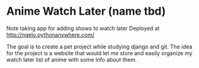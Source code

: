 # Anime Watch Later (name tbd)
Note taking app for adding shows to watch later
Deployed at http://ngelo.pythonanywhere.com/


The goal is to create a pet project while studying django and git.
The idea for the project is a website that would let me store and easily organize my watch later list of anime with some info about them.
